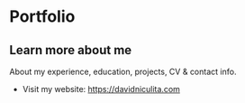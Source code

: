 # Portfolio

<h2>Learn more about me</h2>

About my experience, education, projects, CV & contact info. 

* Visit my website: https://davidniculita.com

